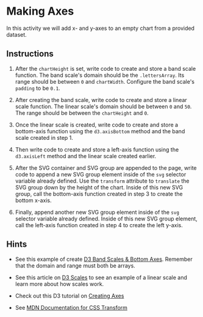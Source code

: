 # Making Axes

In this activity we will add x- and y-axes to an empty chart from a provided dataset.

## Instructions

1. After the `chartHeight` is set, write code to create and store a band scale function. The band scale's domain should be the `.lettersArray`. Its range should be between `0` and `chartWidth`. Configure the band scale's `padding` to be `0.1`.

2. After creating the band scale, write code to create and store a linear scale function. The linear scale's domain should be between `0` and `50`. The range should be between the `chartHeight` and `0`.

3. Once the linear scale is created, write code to create and store a bottom-axis function using the `d3.axisBottom` method and the band scale created in step 1.

4. Then write code to create and store a left-axis function using the `d3.axisLeft` method and the linear scale created earlier.

5. After the SVG container and SVG group are appended to the page, write code to append a new SVG group element inside of the `svg` selector variable already defined. Use the `transform` attribute to `translate` the SVG group down by the height of the chart. Inside of this new SVG group, call the bottom-axis function created in step 3 to create the bottom x-axis.

6. Finally, append another new SVG group element inside of the `svg` selector variable already defined. Inside of this new SVG group element, call the left-axis function created in step 4 to create the left y-axis.

## Hints

* See this example of create [D3 Band Scales & Bottom Axes](https://bl.ocks.org/biovisualize/9c0d30d0539914ecdb15). Remember that the domain and range must both be arrays.

* See this article on [D3 Scales](https://www.dashingd3js.com/d3js-scales) to see an example of a linear scale and learn more about how scales work.

* Check out this D3 tutorial on [Creating Axes](https://www.dashingd3js.com/d3js-axes)

* See [MDN Documentation for CSS Transform](https://developer.mozilla.org/en-US/docs/Web/CSS/transform-function/translate)
